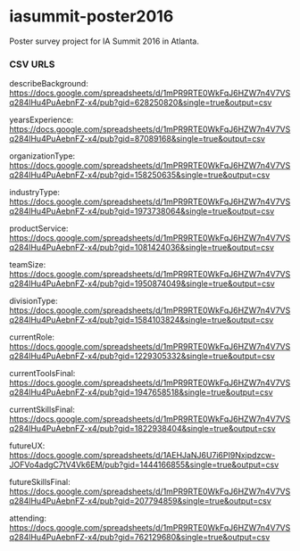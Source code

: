 # iasummit-poster2016

Poster survey project for IA Summit 2016 in Atlanta.

### CSV URLS
describeBackground:
https://docs.google.com/spreadsheets/d/1mPR9RTE0WkFqJ6HZW7n4V7VSq284lHu4PuAebnFZ-x4/pub?gid=628250820&single=true&output=csv

yearsExperience:
https://docs.google.com/spreadsheets/d/1mPR9RTE0WkFqJ6HZW7n4V7VSq284lHu4PuAebnFZ-x4/pub?gid=87089168&single=true&output=csv

organizationType:
https://docs.google.com/spreadsheets/d/1mPR9RTE0WkFqJ6HZW7n4V7VSq284lHu4PuAebnFZ-x4/pub?gid=158250635&single=true&output=csv

industryType:
https://docs.google.com/spreadsheets/d/1mPR9RTE0WkFqJ6HZW7n4V7VSq284lHu4PuAebnFZ-x4/pub?gid=1973738064&single=true&output=csv

productService:
https://docs.google.com/spreadsheets/d/1mPR9RTE0WkFqJ6HZW7n4V7VSq284lHu4PuAebnFZ-x4/pub?gid=1081424036&single=true&output=csv

teamSize:
https://docs.google.com/spreadsheets/d/1mPR9RTE0WkFqJ6HZW7n4V7VSq284lHu4PuAebnFZ-x4/pub?gid=1950874049&single=true&output=csv

divisionType:
https://docs.google.com/spreadsheets/d/1mPR9RTE0WkFqJ6HZW7n4V7VSq284lHu4PuAebnFZ-x4/pub?gid=1584103824&single=true&output=csv

currentRole:
https://docs.google.com/spreadsheets/d/1mPR9RTE0WkFqJ6HZW7n4V7VSq284lHu4PuAebnFZ-x4/pub?gid=1229305332&single=true&output=csv

currentToolsFinal:
https://docs.google.com/spreadsheets/d/1mPR9RTE0WkFqJ6HZW7n4V7VSq284lHu4PuAebnFZ-x4/pub?gid=1947658518&single=true&output=csv

currentSkillsFinal:
https://docs.google.com/spreadsheets/d/1mPR9RTE0WkFqJ6HZW7n4V7VSq284lHu4PuAebnFZ-x4/pub?gid=1822938404&single=true&output=csv

futureUX:
https://docs.google.com/spreadsheets/d/1AEHJaNJ6U7i6PI9Nxjpdzcw-JOFVo4adgC7tV4Vk6EM/pub?gid=1444166855&single=true&output=csv

futureSkillsFinal:
https://docs.google.com/spreadsheets/d/1mPR9RTE0WkFqJ6HZW7n4V7VSq284lHu4PuAebnFZ-x4/pub?gid=207794859&single=true&output=csv

attending:
https://docs.google.com/spreadsheets/d/1mPR9RTE0WkFqJ6HZW7n4V7VSq284lHu4PuAebnFZ-x4/pub?gid=762129680&single=true&output=csv
